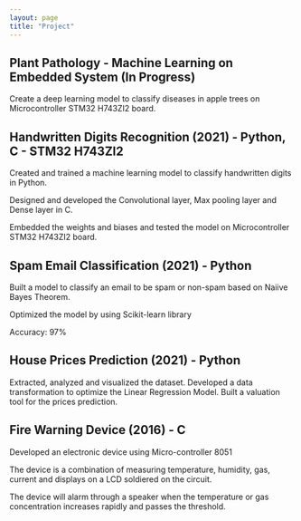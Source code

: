 ```yaml
---
layout: page
title: "Project"
---
```


## Plant Pathology - Machine Learning on Embedded System (In Progress)

Create a deep learning model to classify diseases in apple trees on Microcontroller STM32 H743ZI2 board.

## Handwritten Digits Recognition (2021) - Python, C - STM32 H743ZI2

Created and trained a machine learning model to classify handwritten digits in Python.

Designed and developed the Convolutional layer, Max pooling layer and Dense layer in C.

Embedded the weights and biases and tested the model on Microcontroller STM32 H743ZI2 board.


## Spam Email Classification (2021) - Python

Built a model to classify an email to be spam or non-spam based on Naiive Bayes Theorem.

Optimized the model by using Scikit-learn library

Accuracy: 97%

## House Prices Prediction (2021) - Python

Extracted, analyzed and visualized the dataset.
Developed a data transformation to optimize the Linear Regression Model.
Built a valuation tool for the prices prediction.

## Fire Warning Device (2016) - C

Developed an electronic device using Micro-controller 8051

The device is a combination of measuring temperature, humidity, gas, current and displays on a LCD soldiered on the
circuit.

The device will alarm through a speaker when the temperature or gas concentration increases rapidly and passes the
threshold.

